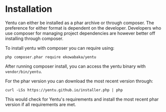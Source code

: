Installation
============
Yentu can either be installed as a phar archive or through composer. The
preference for either format is dependent on the developer. Developers who use
composer for managing project dependencies are however better off installing 
through composer.

To install yentu with composer you can require using:

    php composer.phar require ekowabaka/yentu

After running composer install, you can access the yentu binary with 
`vendor/bin/yentu`.

For the phar version you can download the most recent version through:

    curl -LSs https://yentu.github.io/installer.php | php

This would check for Yentu's requirements and install the most recent phar 
version if all requirements are met.
